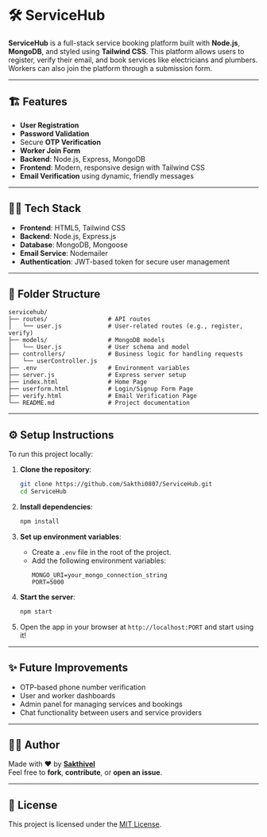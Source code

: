 
# 🛠️ **ServiceHub**

**ServiceHub** is a full-stack service booking platform built with **Node.js**, **MongoDB**, and styled using **Tailwind CSS**. This platform allows users to register, verify their email, and book services like electricians and plumbers. Workers can also join the platform through a submission form.

---

## 🏗️ **Features**

- **User Registration** 
- **Password Validation** 
- Secure **OTP Verification** 
- **Worker Join Form**
- **Backend**: Node.js, Express, MongoDB
- **Frontend**: Modern, responsive design with Tailwind CSS
- **Email Verification** using dynamic, friendly messages

---

## 🧑‍💻 **Tech Stack**

- **Frontend**: HTML5, Tailwind CSS
- **Backend**: Node.js, Express.js
- **Database**: MongoDB, Mongoose
- **Email Service**: Nodemailer
- **Authentication**: JWT-based token for secure user management

---

## 📁 **Folder Structure**

```
servicehub/
├── routes/                 # API routes
│   └── user.js             # User-related routes (e.g., register, verify)
├── models/                 # MongoDB models
│   └── User.js             # User schema and model
├── controllers/            # Business logic for handling requests
│   └── userController.js
├── .env                    # Environment variables
├── server.js               # Express server setup
├── index.html              # Home Page
├── userform.html           # Login/Signup Form Page
├── verify.html             # Email Verification Page
└── README.md               # Project documentation
```

---

## ⚙️ **Setup Instructions**

To run this project locally:

1. **Clone the repository**:
   ```bash
   git clone https://github.com/Sakthi0807/ServiceHub.git
   cd ServiceHub
   ```

2. **Install dependencies**:
   ```bash
   npm install
   ```

3. **Set up environment variables**:
   - Create a `.env` file in the root of the project.
   - Add the following environment variables:
     ```
     MONGO_URI=your_mongo_connection_string
     PORT=5000
     ```

4. **Start the server**:
   ```bash
   npm start
   ```

5. Open the app in your browser at `http://localhost:PORT` and start using it!

---

## ✨ **Future Improvements**

- OTP-based phone number verification
- User and worker dashboards
- Admin panel for managing services and bookings
- Chat functionality between users and service providers

---

## 🙋‍♂️ **Author**

Made with ❤️ by **[Sakthivel](https://github.com/Sakthi0807)**  
Feel free to **fork**, **contribute**, or **open an issue**.

---

## 📄 **License**

This project is licensed under the [MIT License](LICENSE).
```
